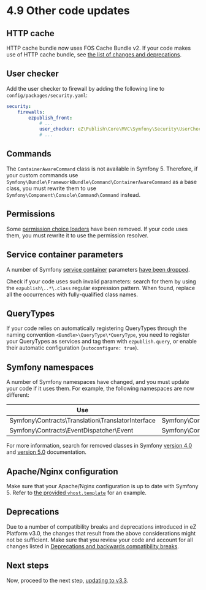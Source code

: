 # 4.9 Other code updates

## HTTP cache

HTTP cache bundle now uses FOS Cache Bundle v2.
If your code makes use of HTTP cache bundle, see [the list of changes and deprecations](ez_platform_v3.0_deprecations.md#ezplatform-http-cache).

## User checker

Add the user checker to firewall by adding the following line to `config/packages/security.yaml`:

``` yaml hl_lines="5"
security:
    firewalls:
        ezpublish_front:
            # ...
            user_checker: eZ\Publish\Core\MVC\Symfony\Security\UserChecker
            # ...
```

## Commands

The `ContainerAwareCommand` class is not available in Symfony 5. Therefore, if your custom commands use `Symfony\Bundle\FrameworkBundle\Command\ContainerAwareCommand`
as a base class, you must rewrite them to use `Symfony\Component\Console\Command\Command` instead. 

## Permissions

Some [permission choice loaders](ez_platform_v3.0_deprecations.md#code-cleanup-in-ez-platform-kernel) have been removed.
If your code uses them, you must rewrite it to use the permission resolver.

## Service container parameters

A number of Symfony [service container](php_api.md#service-container) parameters [have been dropped](https://github.com/ezsystems/ezplatform-kernel/blob/v1.0.0/doc/bc/1.0/dropped-container-parameters.md).

Check if your code uses such invalid parameters: search for them by using the `ezpublish\..*\.class` regular expression pattern. 
When found, replace all the occurrences with fully-qualified class names.

## QueryTypes

If your code relies on automatically registering QueryTypes through the naming convention `<Bundle>\QueryType\*QueryType`,
you need to register your QueryTypes as services and tag them with `ezpublish.query`, or enable their automatic configuration (`autoconfigure: true`).

## Symfony namespaces

A number of Symfony namespaces have changed, and you must update your code if it uses them. 
For example, the following namespaces are now different:

|Use|Instead of|
|---|---|
|Symfony\Contracts\Translation\TranslatorInterface|Symfony\Component\Translation\TranslatorInterface|
|Symfony\Contracts\EventDispatcher\Event|Symfony\Component\EventDispatcher\Event|

For more information, search for removed classes in Symfony [version 4.0](https://github.com/symfony/symfony/blob/4.4/UPGRADE-4.0.md) and [version 5.0](https://github.com/symfony/symfony/blob/5.0/UPGRADE-5.0.md) documentation.

## Apache/Nginx configuration

Make sure that your Apache/Nginx configuration is up to date with Symfony 5.
Refer to [the provided `vhost.template`](https://github.com/ezsystems/ezplatform/blob/master/doc/apache2/vhost.template)
for an example.

## Deprecations

Due to a number of compatibility breaks and deprecations introduced in eZ Platform v3.0, the changes that result from the above considerations might not be sufficient. 
Make sure that you review your code and account for all changes listed in [Deprecations and backwards compatibility breaks](ez_platform_v3.0_deprecations.md).

## Next steps

Now, proceed to the next step, [updating to v3.3](../to_3.3.md).
